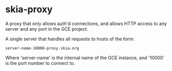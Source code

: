 skia-proxy
==========

A proxy that only allows auth'd connections, and allows HTTP access to any
server and any port in the GCE project.

A single server that handles all requests to hosts of the form:

    server-name-10000-proxy.skia.org

Where 'server-name' is the internal name of the GCE instance, and '10000' is
the port number to connect to.
